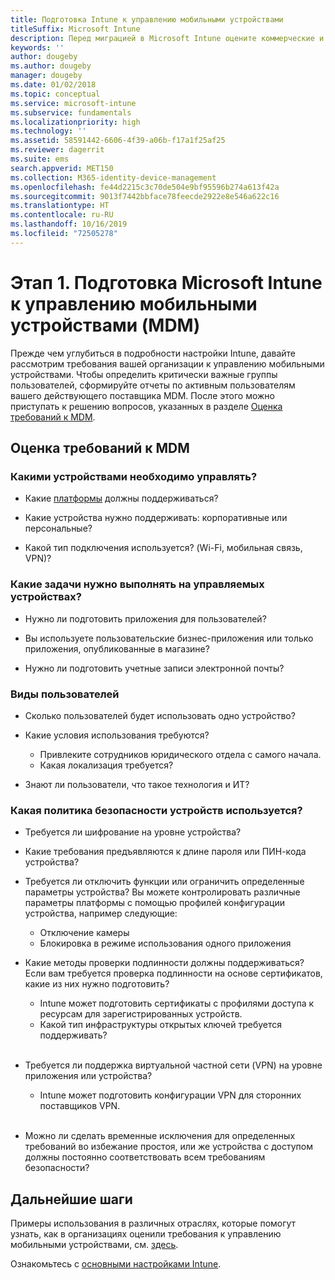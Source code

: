 ```yaml
---
title: Подготовка Intune к управлению мобильными устройствами
titleSuffix: Microsoft Intune
description: Перед миграцией в Microsoft Intune оцените коммерческие и технические требования.
keywords: ''
author: dougeby
ms.author: dougeby
manager: dougeby
ms.date: 01/02/2018
ms.topic: conceptual
ms.service: microsoft-intune
ms.subservice: fundamentals
ms.localizationpriority: high
ms.technology: ''
ms.assetid: 58591442-6606-4f39-a06b-f17a1f25af25
ms.reviewer: dagerrit
ms.suite: ems
search.appverid: MET150
ms.collection: M365-identity-device-management
ms.openlocfilehash: fe44d2215c3c70de504e9bf95596b274a613f42a
ms.sourcegitcommit: 9013f7442bbface78feecde2922e8e546a622c16
ms.translationtype: HT
ms.contentlocale: ru-RU
ms.lasthandoff: 10/16/2019
ms.locfileid: "72505278"
---
```

# <a name="phase-1-prepare-microsoft-intune-for-mobile-device-management-mdm"></a>Этап 1. Подготовка Microsoft Intune к управлению мобильными устройствами (MDM)

Прежде чем углубиться в подробности настройки Intune, давайте рассмотрим требования вашей организации к управлению мобильными устройствами. Чтобы определить критически важные группы пользователей, сформируйте отчеты по активным пользователям вашего действующего поставщика MDM. После этого можно приступать к решению вопросов, указанных в разделе [Оценка требований к MDM](migration-guide-prepare.md#assess-mdm-requirements).

## <a name="assess-mdm-requirements"></a>Оценка требований к MDM

### <a name="what-kinds-of-devices-do-you-need-to-manage"></a>Какими устройствами необходимо управлять?

- Какие [платформы](supported-devices-browsers.md) должны поддерживаться?

- Какие устройства нужно поддерживать: корпоративные или персональные?

- Какой тип подключения используется? (Wi-Fi, мобильная связь, VPN)?

### <a name="what-do-your-users-need-to-do-on-managed-devices"></a>Какие задачи нужно выполнять на управляемых устройствах?

- Нужно ли подготовить приложения для пользователей?

- Вы используете пользовательские бизнес-приложения или только приложения, опубликованные в магазине?

- Нужно ли подготовить учетные записи электронной почты?

### <a name="what-kinds-of-users"></a>Виды пользователей

- Сколько пользователей будет использовать одно устройство?

- Какие условия использования требуются?

  - Привлеките сотрудников юридического отдела с самого начала.
  - Какая локализация требуется?

- Знают ли пользователи, что такое технология и ИТ?

### <a name="what-is-your-device-security-policy"></a>Какая политика безопасности устройств используется?

- Требуется ли шифрование на уровне устройства?

- Какие требования предъявляются к длине пароля или ПИН-кода устройства?

- Требуется ли отключить функции или ограничить определенные параметры устройства? Вы можете контролировать различные параметры платформы с помощью профилей конфигурации устройства, например следующие:
  - Отключение камеры
  - Блокировка в режиме использования одного приложения<br/>

- Какие методы проверки подлинности должны поддерживаться? Если вам требуется проверка подлинности на основе сертификатов, какие из них нужно подготовить?
  - Intune может подготовить сертификаты с профилями доступа к ресурсам для зарегистрированных устройств.
  - Какой тип инфраструктуры открытых ключей требуется поддерживать?
  <br></br>
- Требуется ли поддержка виртуальной частной сети (VPN) на уровне приложения или устройства?

  - Intune может подготовить конфигурации VPN для сторонних поставщиков VPN.
  <br/><br/>
- Можно ли сделать временные исключения для определенных требований во избежание простоя, или же устройства с доступом должны постоянно соответствовать всем требованиям безопасности?

## <a name="next-steps"></a>Дальнейшие шаги
Примеры использования в различных отраслях, которые помогут узнать, как в организациях оценили требования к управлению мобильными устройствами, см. [здесь](https://customers.microsoft.com/story/mwh-global-now-part-of-stantec-secures-mobile-devices-with-intune).

Ознакомьтесь с [основными настройками Intune](migration-guide-setup.md).
